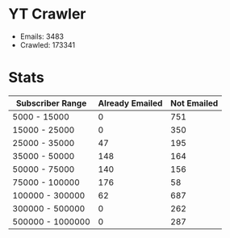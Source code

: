 # YT Crawler
- Emails: 3483
- Crawled: 173341

# Stats
| Subscriber Range  | Already Emailed | Not Emailed |
|-------|-------|-------|
| 5000 - 15000 | 0 | 751 |
| 15000 - 25000 | 0 | 350 |
| 25000 - 35000 | 47 | 195 |
| 35000 - 50000 | 148 | 164 |
| 50000 - 75000 | 140 | 156 |
| 75000 - 100000 | 176 | 58 |
| 100000 - 300000 | 62 | 687 |
| 300000 - 500000 | 0 | 262 |
| 500000 - 1000000 | 0 | 287 |
